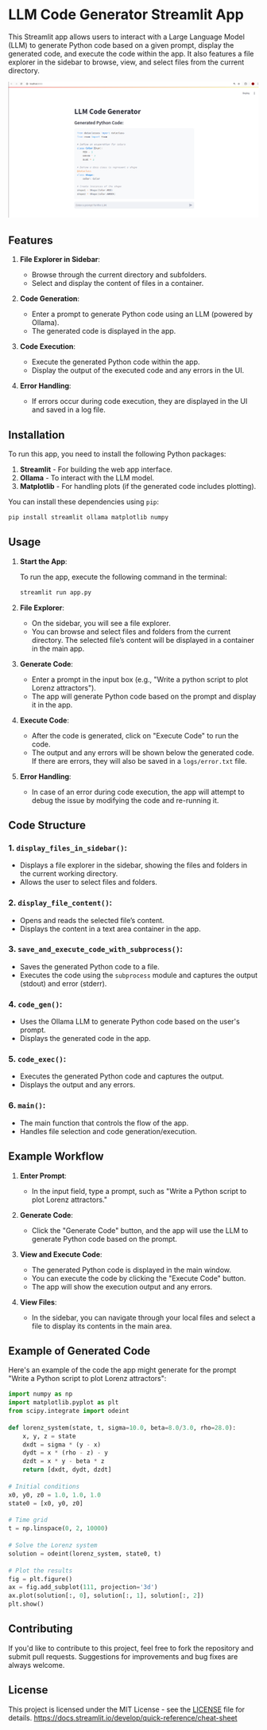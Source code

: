 # LLM Code Generator Streamlit App

This Streamlit app allows users to interact with a Large Language Model (LLM) to generate Python code based on a given prompt, display the generated code, and execute the code within the app. It also features a file explorer in the sidebar to browse, view, and select files from the current directory.

![UI](assets/ui.png)

## Features

1. **File Explorer in Sidebar**:
   - Browse through the current directory and subfolders.
   - Select and display the content of files in a container.

2. **Code Generation**:
   - Enter a prompt to generate Python code using an LLM (powered by Ollama).
   - The generated code is displayed in the app.

3. **Code Execution**:
   - Execute the generated Python code within the app.
   - Display the output of the executed code and any errors in the UI.

4. **Error Handling**:
   - If errors occur during code execution, they are displayed in the UI and saved in a log file.

## Installation

To run this app, you need to install the following Python packages:

1. **Streamlit** - For building the web app interface.
2. **Ollama** - To interact with the LLM model.
3. **Matplotlib** - For handling plots (if the generated code includes plotting).

You can install these dependencies using `pip`:

```bash
pip install streamlit ollama matplotlib numpy
```

## Usage

1. **Start the App**: 

   To run the app, execute the following command in the terminal:

   ```bash
   streamlit run app.py
   ```

2. **File Explorer**:
   - On the sidebar, you will see a file explorer.
   - You can browse and select files and folders from the current directory. The selected file’s content will be displayed in a container in the main app.

3. **Generate Code**:
   - Enter a prompt in the input box (e.g., "Write a python script to plot Lorenz attractors").
   - The app will generate Python code based on the prompt and display it in the app.

4. **Execute Code**:
   - After the code is generated, click on "Execute Code" to run the code.
   - The output and any errors will be shown below the generated code. If there are errors, they will also be saved in a `logs/error.txt` file.

5. **Error Handling**:
   - In case of an error during code execution, the app will attempt to debug the issue by modifying the code and re-running it.

## Code Structure

### 1. **`display_files_in_sidebar()`**:
   - Displays a file explorer in the sidebar, showing the files and folders in the current working directory.
   - Allows the user to select files and folders.

### 2. **`display_file_content()`**:
   - Opens and reads the selected file’s content.
   - Displays the content in a text area container in the app.

### 3. **`save_and_execute_code_with_subprocess()`**:
   - Saves the generated Python code to a file.
   - Executes the code using the `subprocess` module and captures the output (stdout) and error (stderr).

### 4. **`code_gen()`**:
   - Uses the Ollama LLM to generate Python code based on the user's prompt.
   - Displays the generated code in the app.

### 5. **`code_exec()`**:
   - Executes the generated Python code and captures the output.
   - Displays the output and any errors.

### 6. **`main()`**:
   - The main function that controls the flow of the app.
   - Handles file selection and code generation/execution.

## Example Workflow

1. **Enter Prompt**:
   - In the input field, type a prompt, such as "Write a Python script to plot Lorenz attractors."

2. **Generate Code**:
   - Click the "Generate Code" button, and the app will use the LLM to generate Python code based on the prompt.

3. **View and Execute Code**:
   - The generated Python code is displayed in the main window.
   - You can execute the code by clicking the "Execute Code" button.
   - The app will show the execution output and any errors.

4. **View Files**:
   - In the sidebar, you can navigate through your local files and select a file to display its contents in the main area.

## Example of Generated Code

Here's an example of the code the app might generate for the prompt "Write a Python script to plot Lorenz attractors":

```python
import numpy as np
import matplotlib.pyplot as plt
from scipy.integrate import odeint

def lorenz_system(state, t, sigma=10.0, beta=8.0/3.0, rho=28.0):
    x, y, z = state
    dxdt = sigma * (y - x)
    dydt = x * (rho - z) - y
    dzdt = x * y - beta * z
    return [dxdt, dydt, dzdt]

# Initial conditions
x0, y0, z0 = 1.0, 1.0, 1.0
state0 = [x0, y0, z0]

# Time grid
t = np.linspace(0, 2, 10000)

# Solve the Lorenz system
solution = odeint(lorenz_system, state0, t)

# Plot the results
fig = plt.figure()
ax = fig.add_subplot(111, projection='3d')
ax.plot(solution[:, 0], solution[:, 1], solution[:, 2])
plt.show()
```

## Contributing

If you'd like to contribute to this project, feel free to fork the repository and submit pull requests. Suggestions for improvements and bug fixes are always welcome.

## License

This project is licensed under the MIT License - see the [LICENSE](LICENSE) file for details.
https://docs.streamlit.io/develop/quick-reference/cheat-sheet
